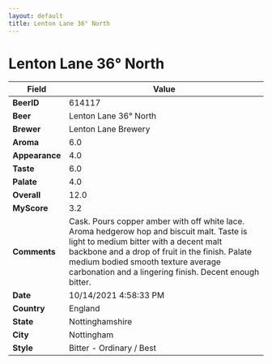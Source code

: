 ```yaml
---
layout: default
title: Lenton Lane 36° North
---
```


# Lenton Lane 36° North

| Field         | Value     |
|---------------|-----------|
| **BeerID** | 614117 |
| **Beer** | Lenton Lane 36° North |
| **Brewer** | Lenton Lane Brewery |
| **Aroma** | 6.0 |
| **Appearance** | 4.0 |
| **Taste** | 6.0 |
| **Palate** | 4.0 |
| **Overall** | 12.0 |
| **MyScore** | 3.2 |
| **Comments** | Cask. Pours copper amber with off white lace. Aroma hedgerow hop and biscuit malt. Taste is light to medium bitter with a decent malt backbone and a drop of fruit in the finish. Palate medium bodied smooth texture average carbonation and a lingering finish. Decent enough bitter. |
| **Date** | 10/14/2021 4:58:33 PM |
| **Country** | England |
| **State** | Nottinghamshire |
| **City** | Nottingham |
| **Style** | Bitter - Ordinary / Best |
